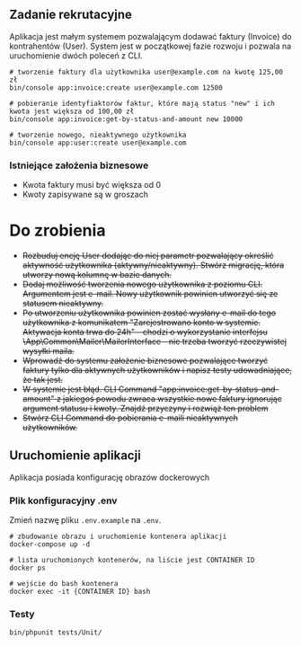 ## Zadanie rekrutacyjne

Aplikacja jest małym systemem pozwalającym dodawać faktury (Invoice) do kontrahentów (User). System jest w początkowej fazie rozwoju i pozwala na uruchomienie dwóch poleceń z CLI.

```
# tworzenie faktury dla użytkownika user@example.com na kwotę 125,00 zł
bin/console app:invoice:create user@example.com 12500

# pobieranie identyfiaktorów faktur, które mają status "new" i ich kwota jest większa od 100,00 zł
bin/console app:invoice:get-by-status-and-amount new 10000

# tworzenie nowego, nieaktywnego użytkownika
bin/console app:user:create user@example.com
```

### Istniejące założenia biznesowe

- Kwota faktury musi być większa od 0
- Kwoty zapisywane są w groszach

# Do zrobienia

- ~~Rozbuduj encję User dodając do niej parametr pozwalający określić aktywność użytkownika (aktywny/nieaktywny). Stwórz migrację, która utworzy nową kolumnę w bazie danych.~~
- ~~Dodaj możliwość tworzenia nowego użytkownika z poziomu CLI. Argumentem jest e-mail. Nowy użytkownik powinien utworzyć się ze statusem nieaktywny.~~
- ~~Po utworzeniu użytkownika powinien zostać wysłany e-mail do tego użytkownika z komunikatem "Zarejestrowano konto w systemie. Aktywacja konta trwa do 24h" - chodzi o wykorzystanie interfejsu \App\Common\Mailer\MailerInterface - nie trzeba tworzyć rzeczywistej wysyłki maila.~~
- ~~Wprowadź do systemu założenie biznesowe pozwalające tworzyć faktury tylko dla aktywnych użytkowników i napisz testy udowadniające, że tak jest.~~
- ~~W systemie jest błąd. CLI Command "app:invoice:get-by-status-and-amount" z jakiegoś powodu zwraca wszystkie nowe faktury ignorując argument statusu i kwoty. Znajdź przyczyny i rozwiąż ten problem~~
- ~~Stwórz CLI Command do pobierania e-maili nieaktywnych użytkowników.~~

## Uruchomienie aplikacji

Aplikacja posiada konfigurację obrazów dockerowych

### Plik konfiguracyjny .env

Zmień nazwę pliku `.env.example` na `.env`.

```
# zbudowanie obrazu i uruchomienie kontenera aplikacji
docker-compose up -d

# lista uruchomionych kontenerów, na liście jest CONTAINER ID
docker ps

# wejście do bash kontenera
docker exec -it {CONTAINER ID} bash
```

### Testy

```
bin/phpunit tests/Unit/
```
